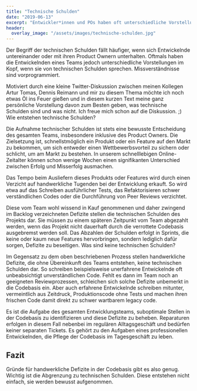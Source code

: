 ```yaml
---
title: "Technische Schulden" 
date: "2019-06-13"
excerpt: "Entwickler*innen und POs haben oft unterschiedliche Vorstellungen von technischen Schulden."
header:
  overlay_image: "/assets/images/technische-schulden.jpg"
---
```


Der Begriff der technischen Schulden fällt häufiger, wenn sich Entwickelnde untereinander oder mit ihren Product Ownern
unterhalten. Oftmals haben die Entwickelnden eines Teams jedoch unterschiedliche Vorstellungen im Kopf, wenn sie von
technischen Schulden sprechen. Missverständnisse sind vorprogrammiert.

Motiviert durch eine kleine Twitter-Diskussion zwischen meinen Kollegen Artur Tomas, Dennis Reimann und mir zu diesem
Thema möchte ich noch etwas Öl ins Feuer gießen und in diesem kurzen Text meine ganz persönliche Vorstellung davon zum
Besten geben, was technische Schulden sind und was nicht. Ich freue mich schon auf die Diskussion. ;)
Wie entstehen technische Schulden?

Die Aufnahme technischer Schulden ist stets eine bewusste Entscheidung des gesamten Teams, insbesondere inklusive des
Product Owners. Die Zielsetzung ist, schnellstmöglich ein Produkt oder ein Feature auf den Markt zu bekommen, um sich
entweder einen Wettbewerbsvorteil zu sichern oder schlicht, um am Markt zu bestehen. In unserem schnelllebigen
Online-Zeitalter können schon wenige Wochen einen signifikanten Unterschied zwischen Erfolg und Misserfolg ausmachen.

Das Tempo beim Ausliefern dieses Produkts oder Features wird durch einen Verzicht auf handwerkliche Tugenden bei der
Entwicklung erkauft. So wird etwa auf das Schreiben ausführlicher Tests, das Refaktorisieren schwer verständlichen Codes
oder die Durchführung von Peer Reviews verzichtet.

Diese vom Team wohl wissend in Kauf genommenen und daher zwingend im Backlog verzeichneten Defizite stellen die
technischen Schulden des Projekts dar. Sie müssen zu einem späteren Zeitpunkt vom Team abgezahlt werden, wenn das
Projekt nicht dauerhaft durch die verrottete Codebasis ausgebremst werden soll. Das Abzahlen der Schulden erfolgt in
Sprints, die keine oder kaum neue Features hervorbringen, sondern lediglich dafür sorgen, Defizite zu beseitigen. Was
sind keine technischen Schulden?

Im Gegensatz zu dem oben beschriebenen Prozess stellen handwerkliche Defizite, die ohne Übereinkunft des Teams
entstehen, keine technischen Schulden dar. So schreiben beispielsweise unerfahrene Entwickelnde oft unbeabsichtigt
unverständlichen Code. Fehlt es dann im Team noch an geeigneten Reviewprozessen, schleichen sich solche Defizite
unbemerkt in die Codebasis ein. Aber auch erfahrene Entwickelnde schreiben mitunter, vermeintlich aus Zeitdruck,
Produktionscode ohne Tests und machen ihren frischen Code damit direkt zu schwer wartbarem legacy code.

Es ist die Aufgabe des gesamten Entwicklungsteams, suboptimale Stellen in der Codebasis zu identifizieren und diese
Defizite zu beheben. Reparaturen erfolgen in diesem Fall nebenbei im regulären Alltagsgeschäft und bedürfen keiner
separaten Tickets. Es gehört zu den Aufgaben eines professionellen Entwickelnden, die Pflege der Codebasis im
Tagesgeschäft zu leben.

## Fazit

Gründe für handwerkliche Defizite in der Codebasis gibt es also genug. Wichtig ist die Abgrenzung zu technischen
Schulden. Diese entstehen nicht einfach, sie werden bewusst aufgenommen.